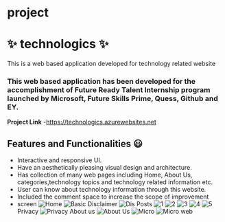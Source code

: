 # project
# ✨ technologics ✨

This is a web based application developed for technology related website

### This web based application has been developed for the accomplishment of Future Ready Talent Internship program launched by Microsoft, Future Skills Prime, Quess, Github and EY.


**Project Link** -https://technologics.azurewebsites.net

## Features and Functionalities 😃

- Interactive and responsive UI.
- Have an aesthetically pleasing visual design and architecture.
- Has collection of many web pages including Home, About Us, categories,technology topics and technology related information etc.
- User can know about technology information through this website.
- Included the comment space to increase the scope of improvement
- screen 
![Home](https://user-images.githubusercontent.com/118884063/203979160-a216c1cb-8c17-4803-99f2-b0122ee93360.jpg)
![Basic](https://user-images.githubusercontent.com/118884063/203980810-ea7bfa9d-1072-48be-abfe-5429fb678b1f.jpg)
Disclaimer
![Dis](https://user-images.githubusercontent.com/118884063/203979589-cb2a0601-8f83-4186-bcc0-8c665e208f08.jpg)
Posts
![1](https://user-images.githubusercontent.com/118884063/203980005-8d55a3c7-4249-41b2-ab32-a2ba97f688bb.jpg)
![2](https://user-images.githubusercontent.com/118884063/203980064-0d6f8a11-66f5-4073-86af-1ce79f5f6f32.jpg)
![3](https://user-images.githubusercontent.com/118884063/203980117-c370b3bb-6b0d-43ae-96e5-54c8a9b772ec.jpg)
![4](https://user-images.githubusercontent.com/118884063/203980162-c6448311-3f6f-4b28-8c8e-9336103dbc62.jpg)
![5](https://user-images.githubusercontent.com/118884063/203980196-7599c768-b0bd-4423-946a-759ff7b6e26b.jpg)
Privacy
![Privacy](https://user-images.githubusercontent.com/118884063/203980394-3ea23868-5068-43cd-b7c0-48d93f80a15e.jpg)
About us
![About Us](https://user-images.githubusercontent.com/118884063/203980431-097866fe-6aa1-44da-a5c7-de1eec9dc705.jpg)
![Micro](https://user-images.githubusercontent.com/118884063/203981695-818c3ba0-cb93-4fa8-994b-f7839790e352.jpg)
![Micro web](https://user-images.githubusercontent.com/118884063/203981769-bfcf00f2-5e1c-4f17-9e54-139c9db0af77.jpg)
